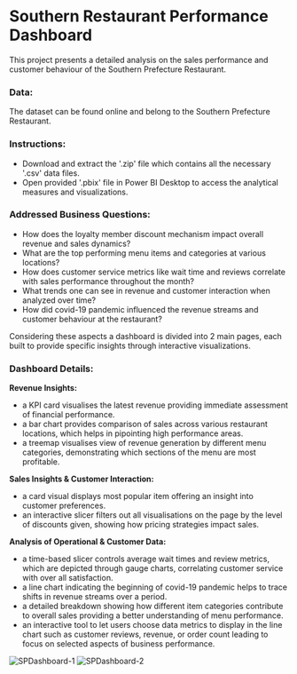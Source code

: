 # Southern Restaurant Performance Dashboard
This project presents a detailed analysis on the sales performance and customer behaviour of the Southern Prefecture Restaurant.

### Data:
The dataset can be found online and belong to the Southern Prefecture Restaurant.

### Instructions:
- Download and extract the '.zip' file which contains all the necessary '.csv' data files.
- Open provided '.pbix' file in Power BI Desktop to access the analytical measures and visualizations.

### Addressed Business Questions:
- How does the loyalty member discount mechanism impact overall revenue and sales dynamics?
- What are the top performing menu items and categories at various locations?
- How does customer service metrics like wait time and reviews correlate with sales performance throughout the month?
- What trends one can see in revenue and customer interaction when analyzed over time?
- How did covid-19 pandemic influenced the revenue streams and customer behaviour at the restaurant?

Considering these aspects a dashboard is divided into 2 main pages, each built to provide specific insights through interactive visualizations.

### Dashboard Details:
**Revenue Insights:**
- a KPI card visualises the latest revenue providing immediate assessment of financial performance.
- a bar chart provides comparison of sales across various restaurant locations, which helps in pipointing high performance areas.
- a treemap visualises view of revenue generation by different menu categories, demonstrating which sections of the menu are most profitable.

**Sales Insights & Customer Interaction:**
- a card visual displays most popular item offering an insight into customer preferences.
- an interactive slicer filters out all visualisations on the page by the level of discounts given, showing how pricing strategies impact sales.

**Analysis of Operational & Customer Data:**
- a time-based slicer controls average wait times and review metrics, which are depicted through gauge charts, correlating customer service with over all satisfaction.
- a line chart indicating the beginning of covid-19 pandemic helps to trace shifts in revenue streams over a period.
- a detailed breakdown showing how different item categories contribute to overall sales providing a better understanding of menu performance.
- an interactive tool to let users choose data metrics to display in the line chart such as customer reviews, revenue, or order count leading to focus on selected aspects of business performance.

![SPDashboard-1](https://github.com/Cherukuri-Thanu/SouthernRestaurant-DataAnalysis/assets/167354871/e019e6dc-a330-4316-bae5-9ae4687969f4)
![SPDashboard-2](https://github.com/Cherukuri-Thanu/SouthernRestaurant-DataAnalysis/assets/167354871/61b6fa3d-3c9d-4ccb-bf82-98d1c2e8670b)
